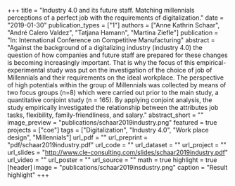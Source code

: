 +++
title = "Industry 4.0 and its future staff. Matching millennials perceptions of a perfect job with the requirements of digitalization."
date = "2019-01-30"
publication_types = ["1"]
authors = ["Anne Kathrin Schaar", "André Calero Valdez", "Tatjana Hamann", "Martina Ziefle"]
publication = "In: International Conference on Competitive Manufacturing"
abstract = "Against the background of a digitalizing industry (industry 4.0) the question of how companies and future staff are prepared for these changes is becoming increasingly important. That is why the focus of this empirical-experimental study was put on the investigation of the choice of job of Millennials and their requirements on the ideal workplace. The perspective of high potentials within the group of Millennials was collected by means of two focus groups (n=8) which were carried out prior to the main study, a quantitative conjoint study (n = 165). By applying conjoint analysis, the study empirically investigated the relationship between the attributes job tasks, flexibility, family-friendliness, and salary."
abstract_short = ""
image_preview = "publications/schaar2019industry.png"
featured = true
projects = ["coe"]
tags = ["Digitalization", "Industry 4.0", "Work place design", "Millennials"]
url_pdf = ""
url_preprint = "pdf/schaar2019industry.pdf"
url_code = ""
url_dataset = ""
url_project = ""
url_slides = "http://www.cle-consulting.com/slides/schaar2019industry.pdf"
url_video = ""
url_poster = ""
url_source = ""
math = true
highlight = true
[header]
image = "publications/schaar2019insdustry.png"
caption = "Result highlight"
+++
